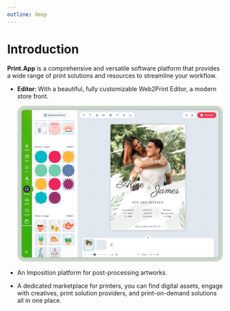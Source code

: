 ```yaml
---
outline: deep
---
```


# Introduction

**Print.App** is a comprehensive and versatile software platform that provides a wide range of print solutions and resources to streamline your workflow.


* **Editor**: With a beautiful, fully customizable Web2Print Editor, a modern store front.
  
  ![Editor image](./public/assets/docs_editor.png)

* An Imposition platform for post-processing artworks.
  
* A dedicated marketplace for printers, you can find digital assets, engage with creatives, print solution providers, and print-on-demand solutions all in one place.


